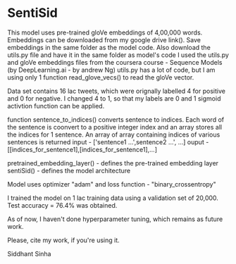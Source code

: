 # SentiSid

This model uses pre-trained gloVe embeddings of 4,00,000 words. Embeddings can be downloaded from my google drive link(). Save embeddings in the same folder as the model code.
Also download the utils.py file and have it in the same folder as model's code 
I used the utils.py and gloVe embeddings files from the coursera course - Sequence Models (by DeepLearning.ai - by andrew Ng)
utils.py has a lot of code, but I am using only 1 function read_glove_vecs() to read the gloVe vector.

Data set contains 16 lac tweets, which were orignally labelled 4 for positive and 0 for negative.
I changed 4 to 1, so that my labels are 0 and 1 sigmoid activtion function can be applied.

function sentence_to_indices() converts sentence to indices. Each word of the sentence is coonvert to a positive integer index and an array stores all the indices for 1 sentence. An array of array containing indices of various sentences is returned
input - ['sentence1 ...',sentence2 ...', ...]
ouput - [[indices_for_sentence1],[indices_for_sentence1],...]

pretrained_embedding_layer() - defines the pre-trained embedding layer
sentiSid() - defines the model architecture

Model uses optimizer "adam" and loss function - "binary_crossentropy"

I trained the model on 1 lac training data using a validation set of 20,000. 
Test accuracy = 76.4% was obtained.

As of now, I haven't done hyperparameter tuning, which remains as future work.

Please, cite my work, if you're using it.

Siddhant Sinha
